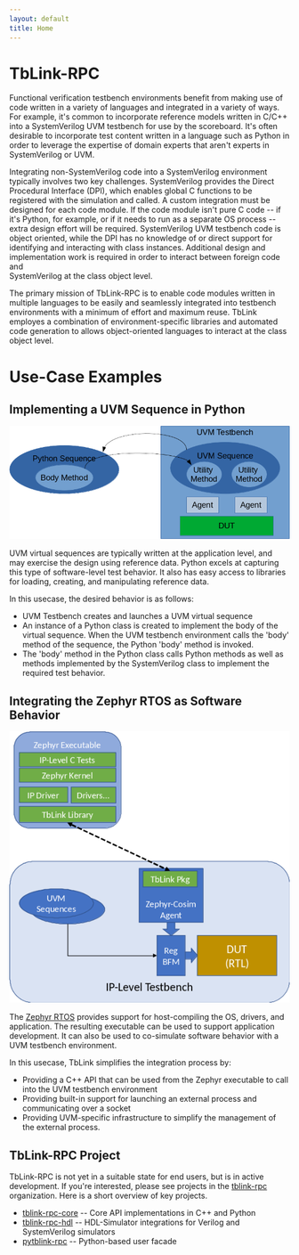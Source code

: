 ```yaml
---
layout: default
title: Home
---
```


<!--
<div class="posts">
  {% for post in paginator.posts %}
  <div class="post">
    <h1 class="post-title">
      <a href="{{ post.url | absolute_url }}">
        {{ post.title }}
      </a>
    </h1>

    <span class="post-date">{{ post.date | date_to_string }}</span>

    {{ post.content }}
  </div>
  {% endfor %}
</div>
 -->

# TbLink-RPC

Functional verification testbench environments benefit from making use 
of code written in a variety of languages and integrated in a variety
of ways. For example, it's common to incorporate reference models 
written in C/C++ into a SystemVerilog UVM testbench for use by the 
scoreboard. It's often desirable to incorporate test content written 
in a language such as Python in order to leverage the expertise of
domain experts that aren't experts in SystemVerilog or UVM.

Integrating non-SystemVerilog code into a SystemVerilog environment
typically involves two key challenges. SystemVerilog provides the
Direct Procedural Interface (DPI), which enables global C functions
to be registered with the simulation and called. A custom integration
must be designed for each code module. If the code module isn't 
pure C code -- if it's Python, for example, or if it needs to
run as a separate OS process -- extra design effort will be required.
SystemVerilog UVM testbench code is object oriented, while the DPI
has no knowledge of or direct support for identifying and interacting 
with class instances. Additional design and implementation work is
required in order to interact between foreign code and  
SystemVerilog at the class object level.

The primary mission of TbLink-RPC is to enable code modules written
in multiple languages to be easily and seamlessly integrated into
testbench environments with a minimum of effort and maximum reuse. TbLink
employes a combination of environment-specific libraries and automated
code generation to allows object-oriented languages to interact at the 
class object level.

# Use-Case Examples

## Implementing a UVM Sequence in Python

![](imgs/usecase_sv_seq_python_impl.png)

UVM virtual sequences are typically written at the application level,
and may exercise the design using reference data. Python excels at
capturing this type of software-level test behavior. It also has easy
access to libraries for loading, creating, and manipulating reference
data. 

In this usecase, the desired behavior is as follows:
- UVM Testbench creates and launches a UVM virtual sequence
- An instance of a Python class is created to implement the body
  of the virtual sequence. When the UVM testbench environment calls 
  the 'body' method of the sequence, the Python 'body' method is
  invoked.
- The 'body' method in the Python class calls Python methods as
  well as methods implemented by the SystemVerilog class to implement
  the required test behavior.

## Integrating the Zephyr RTOS as Software Behavior

![](imgs/usecase_zephyr_integration.png)

The [Zephyr RTOS](https://www.zephyrproject.org) provides support 
for host-compiling the OS, drivers, and application. The resulting
executable can be used to support application development. It can
also be used to co-simulate software behavior with a UVM testbench
environment.

In this usecase, TbLink simplifies the integration process by:
- Providing a C++ API that can be used from the Zephyr executable
  to call into the UVM testbench environment
- Providing built-in support for launching an external process
  and communicating over a socket
- Providing UVM-specific infrastructure to simplify the 
  management of the external process.

## TbLink-RPC Project

TbLink-RPC is not yet in a suitable state for end users, but is in 
active development. If you're interested, please see projects in the 
[tblink-rpc](https://github.com/tblink-rpc) organization. Here is a
short overview of key projects.

- [tblink-rpc-core](https://github.com/tblink-rpc/tblink-rpc-core) -- Core API implementations in C++ and Python
- [tblink-rpc-hdl](https://github.com/tblink-rpc/tblink-rpc-hdl) -- HDL-Simulator integrations for Verilog and SystemVerilog simulators
- [pytblink-rpc](https://github.com/tblink-rpc/pytblink-rpc) -- Python-based user facade 


<!--
<div class="pagination">
  {% if paginator.next_page %}
    <a class="pagination-item older" href="{{ paginator.next_page_path | absolute_url }}">Older</a>
  {% else %}
    <span class="pagination-item older">Older</span>
  {% endif %}
  {% if paginator.previous_page %}
    {% if paginator.page == 2 %}
      <a class="pagination-item newer" href="{{ '/' | absolute_url }}">Newer</a>
    {% else %}
      <a class="pagination-item newer" href="{{ paginator.previous_page_path | absolute_url }}">Newer</a>
    {% endif %}
  {% else %}
    <span class="pagination-item newer">Newer</span>
  {% endif %}
</div>
  -->


